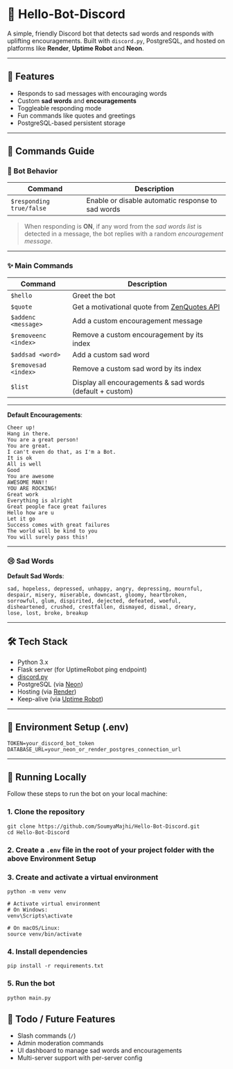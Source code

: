 # 🤖 Hello-Bot-Discord

A simple, friendly Discord bot that detects sad words and responds with uplifting encouragements. Built with `discord.py`, PostgreSQL, and hosted on platforms like **Render**, **Uptime Robot** and **Neon**.

---

## 🚀 Features

- Responds to sad messages with encouraging words
- Custom **sad words** and **encouragements**
- Toggleable responding mode
- Fun commands like quotes and greetings
- PostgreSQL-based persistent storage

---

## 📜 Commands Guide

### 🤖 Bot Behavior

| Command | Description |
|--------|-------------|
| `$responding true/false` | Enable or disable automatic response to sad words |

> When responding is **ON**, if any word from the *sad words list* is detected in a message, the bot replies with a random *encouragement message*.

---

### ✨ Main Commands

| Command | Description |
|--------|-------------|
| `$hello` | Greet the bot |
| `$quote` | Get a motivational quote from [ZenQuotes API](https://zenquotes.io/api/random) |
| `$addenc <message>` | Add a custom encouragement message |
| `$removeenc <index>` | Remove a custom encouragement by its index |
| `$addsad <word>` | Add a custom sad word |
| `$removesad <index>` | Remove a custom sad word by its index |
| `$list` | Display all encouragements & sad words (default + custom) |
---

**Default Encouragements**:
```
Cheer up!
Hang in there.
You are a great person!
You are great.
I can't even do that, as I'm a Bot.
It is ok
All is well
Good
You are awesome
AWESOME MAN!!
YOU ARE ROCKING!
Great work
Everything is alright
Great people face great failures
Hello how are u
Let it go
Success comes with great failures
The world will be kind to you
You will surely pass this!
```

---

### 😢 Sad Words

**Default Sad Words**:
```
sad, hopeless, depressed, unhappy, angry, depressing, mournful,
despair, misery, miserable, downcast, gloomy, heartbroken,
sorrowful, glum, dispirited, dejected, defeated, woeful,
disheartened, crushed, crestfallen, dismayed, dismal, dreary,
lose, lost, broke, breakup
```

---

## 🛠️ Tech Stack

- Python 3.x
- Flask server (for UptimeRobot ping endpoint)
- [discord.py](https://discordpy.readthedocs.io/en/stable/)
- PostgreSQL (via [Neon](https://neon.tech))
- Hosting (via [Render](https://render.com))
- Keep-alive (via [Uptime Robot](https://uptimerobot.com))
---

## 💾 Environment Setup (.env) 

```
TOKEN=your_discord_bot_token
DATABASE_URL=your_neon_or_render_postgres_connection_url
```

---

## 🧪 Running Locally

Follow these steps to run the bot on your local machine:

### 1. Clone the repository
```b
git clone https://github.com/SoumyaMajhi/Hello-Bot-Discord.git
cd Hello-Bot-Discord
```
### 2. Create a `.env` file in the root of your project folder with the above Environment Setup

### 3. Create and activate a virtual environment
```
python -m venv venv

# Activate virtual environment
# On Windows:
venv\Scripts\activate

# On macOS/Linux:
source venv/bin/activate
```
### 4. Install dependencies
```
pip install -r requirements.txt
```

### 5. Run the bot
```
python main.py
```


## 🧠 Todo / Future Features

- Slash commands (`/`)
- Admin moderation commands
- UI dashboard to manage sad words and encouragements
- Multi-server support with per-server config


